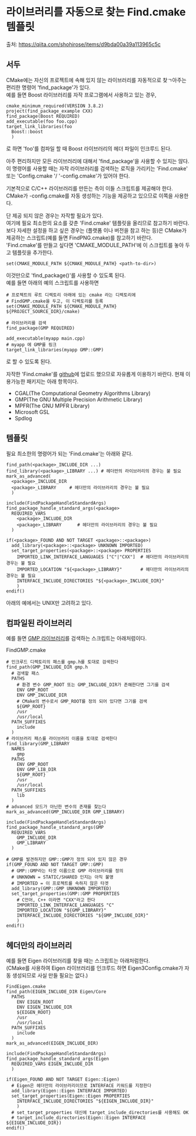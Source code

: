 # 라이브러리를 자동으로 찾는 Find<package>.cmake 템플릿
출처: https://qiita.com/shohirose/items/d9bda00a39a113965c5c
  
  
## 서두
CMake에는 자신의 프로젝트에 속해 있지 않는 라이브러리를 자동적으로 찾ㄱ아주는 편리한 명령어 'find_package'가 있다.  
예를 들면 Boost 라이브러리를 자작 프로그램에서 사용하고 있는 경우,  
```
cmake_minimum_required(VERSION 3.8.2)
project(find_package_example CXX)
find_package(Boost REQUIRED)
add_executable(foo foo.cpp)
target_link_libraries(foo
  Boost::boost
  )
```
  
로 하면 'foo'를 컴파일 할 때 Boost 라이브러리의 헤더 파일이 인크루드 된다.    
  
아주 편리하지만 모든 라이브러리에 대해서 'find_package'을 사용할 수 있지는 않다.  
이 명령어를 사용할 때는 자작 라이브러리를 검색하는 로직을 가리키는 'Find<package>.cmake' 또는 '<package>Config.cmake '/ '<lower-case-package>-config.cmake'가 있어야 한다.  
  
기본적으로 C/C++ 라이브러리를 만든는 측이 이들 스크립트를 제공해야 한다.  
CMake가 <package>-config.cmake를 자동 생성하는 기능을 제공하고 있으므로 이쪽을 사용한다.  
  
단 제공 되지 않은 경우는 자작할 필요가 있다.  
여기에 필요 최소한의 요소를 갖춘 'Find<package>.cmake' 템플릿을 올리므로 참고하기 바란다.  
보다 자세한 설정을 하고 싶은 경우는 (플랫폼 이나 버전을 참고 하는 등)은 CMake가 제공하는 스크립트(예를 들면 FindPNG.cmake)를 참고하기 바란다.  
'Find<package>.cmake'를 만들고 싶다면 'CMAKE_MODULE_PATH'에 이 스크립트를 놓아 두고 템플릿을 추가한다.  
```
set(CMAKE_MODULE_PATH ${CMAKE_MODULE_PATH} <path-to-dir>)
```
  
이것만으로 'find_package(<package>)'를 사용할 수 있도록 된다.  
예를 들면 아래의 예의 스크립트를 사용하면  
```
# 프로젝트의 루트 디렉토리 아래에 있는 cmake 라는 디렉토리에 
# FindGMP.cmake을 두고, 이 디렉토리를 등록
set(CMAKE_MODULE_PATH ${CMAKE_MODULE_PATH} ${PROJECT_SOURCE_DIR}/cmake)

# 라이브러리를 검색
find_package(GMP REQUIRED)

add_executable(myapp main.cpp)
# myapp 에 GMP를 링크
target_link_libraries(myapp GMP::GMP)
```
  
로 할 수 있도록 된다.   
  

자작한 'Find<Package>.cmake'를 [github](https://github.com/shohirose/cmake_find_package )에 업로드 했으므로 자유롭게 이용하기 바란다.  현재 이용가능한 패키지는 아래 항목이다.  
- CGAL(The Computational Geometry Algorithms Library)
- GMP(The GNU Multiple Precision Arithmetic Library)
- MPFR(The GNU MPFR Library)
- Microsoft GSL
- Spdlog
  
  
  
## 템플릿
필요 최소한의 명령어가 되는 'Find<package>.cmake'는 아래와 같다.  
```
find_path(<package>_INCLUDE_DIR ...)
find_library(<package>_LIBRARY ...) # 헤더만의 라이브러리의 경우는 불 필요
mark_as_advanced(
  <package>_INCLUDE_DIR
  <package>_LIBRARY     # 헤더만의 라이브러리의 경우는 불 필요
  )

include(FindPackageHandleStandardArgs)
find_package_handle_standard_args(<package>
  REQUIRED_VARS
    <package>_INCLUDE_DIR
    <package>_LIBRARY      # 헤더만의 라이브러리의 경우는 불 필요
  )

if(<package>_FOUND AND NOT TARGET <package>::<package>)
  add_library(<package>::<package> UNKNOWN IMPORTED)
  set_target_properties(<package>::<package> PROPERTIES
    IMPORTED_LINK_INTERFACE_LANGUAGES ["C"|"CXX"]  # 헤더만의 라이브러리의 경우는 불 필요
    IMPORTED_LOCATION "${<package>_LIBRARY}"       # 헤더만의 라이브러리의 경우는 불 필요
    INTERFACE_INCLUDE_DIRECTORIES "${<package>_INCLUDE_DIR}"
    )
endif()
```
  
아래의 예에서는 UNIX만 고려하고 있다.  
  
  
  
## 컴파일된 라이브러리
예를 들면 [GMP 라이브러리](https://gmplib.org/ )를 검색하는 스크립트는 아래처럼이다.  
  
FindGMP.cmake  
```
# 인크루드 디렉토리의 패스를 gmp.h를 토대로 검색한다
find_path(GMP_INCLUDE_DIR gmp.h
  # 검색할 패스
  PATHS
    # 환경 변수 GMP_ROOT 또는 GMP_INCLUDE_DIR가 존해한다면 그기를 검색
    ENV GMP_ROOT
    ENV GMP_INCLUDE_DIR
    # CMake의 변수로서 GMP_ROOT를 정의 되어 있다면 그기를 검색
    ${GMP_ROOT}
    /usr
    /usr/local
  PATH_SUFFIXES
    include
  )
# 라이브러리 패스를 라이브러리 이름을 토대로 검색한다
find_library(GMP_LIBRARY
  NAMES
    gmp
  PATHS
    ENV GMP_ROOT
    ENV GMP_LIB_DIR
    ${GMP_ROOT}
    /usr
    /usr/local
  PATH_SUFFIXES
    lib
  )
# advanced 모드가 아닌한 변수의 존재를 찾는다
mark_as_advanced(GMP_INCLUDE_DIR GMP_LIBRARY)

include(FindPackageHandleStandardArgs)
find_package_handle_standard_args(GMP
  REQUIRED_VARS
    GMP_INCLUDE_DIR
    GMP_LIBRARY
  )

# GMP를 발견하지만 GMP::GMP가 정의 되어 있지 않은 경우
if(GMP_FOUND AND NOT TARGET GMP::GMP)
  # GMP::GMP라는 타겟 이름으로 GMP 라이브러리를 정의
  # UNKNOWN = STATIC/SHARED 인지는 아직 불명
  # IMPORTED = 이 프로젝트를 속하지 않은 타겟
  add_library(GMP::GMP UNKNOWN IMPORTED)
  set_target_properties(GMP::GMP PROPERTIES
    # C언어, C++ 이라면 "CXX"라고 한다
    IMPORTED_LINK_INTERFACE_LANGUAGES "C"
    IMPORTED_LOCATION "${GMP_LIBRARY}"
    INTERFACE_INCLUDE_DIRECTORIES "${GMP_INCLUDE_DIR}"
    )
endif()
```
  
  
  
## 헤더만의 라이브러리 
예를 들면 Eigen 라이브러리를 찾을 때는 스크립트는 아래처럼한다.  
(CMake를 사용하여 Eigen 라이브러리를 인크루드 하면 Eigen3Config.cmake가 자동 생성되므로 사실 만들 필요는 없다.)  
```
FindEigen.cmake
find_path(EIGEN_INCLUDE_DIR Eigen/Core
  PATHS
    ENV EIGEN_ROOT
    ENV EIGEN_INCLUDE_DIR
    ${EIGEN_ROOT}
    /usr
    /usr/local
  PATH_SUFFIXES
    include
  )
mark_as_advanced(EIGEN_INCLUDE_DIR)

include(FindPackageHandleStandardArgs)
find_package_handle_standard_args(Eigen
  REQUIRED_VARS EIGEN_INCLUDE_DIR
  )

if(Eigen_FOUND AND NOT TARGET Eigen::Eigen)
  # Eigen은 헤더만의 라이브러리이므로 INTERFACE 키워드를 지정한다
  add_library(Eigen::Eigen INTERFACE IMPORTED)
  set_target_properties(Eigen::Eigen PROPERTIES
    INTERFACE_INCLUDE_DIRECTORIES "${EIGEN_INCLUDE_DIR}"
    )
  # set_target_properties 대신에 target_include_directories를 사용해도 OK
  # target_include_directories(Eigen::Eigen INTERFACE ${EIGEN_INCLUDE_DIR})
endif()
```
  
